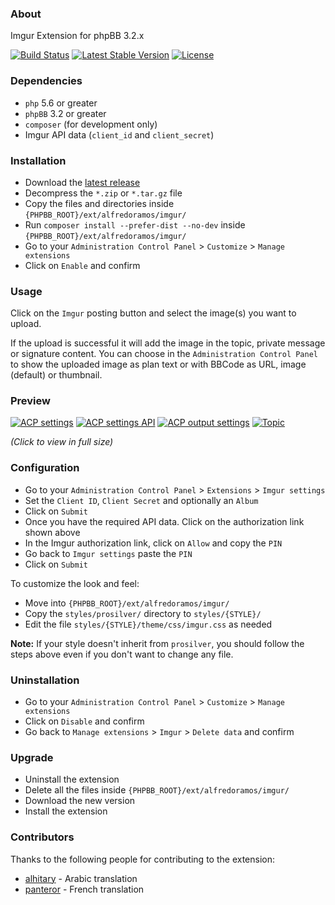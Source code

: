 ### About

Imgur Extension for phpBB 3.2.x

[![Build Status](https://img.shields.io/travis/AlfredoRamos/phpbb-ext-imgur.svg?style=flat-square&maxAge=3600)](https://travis-ci.org/AlfredoRamos/phpbb-ext-imgur) [![Latest Stable Version](https://img.shields.io/github/tag/AlfredoRamos/phpbb-ext-imgur.svg?label=stable&style=flat-square&maxAge=3600)](https://github.com/AlfredoRamos/phpbb-ext-imgur/releases) [![License](https://img.shields.io/github/license/AlfredoRamos/phpbb-ext-imgur.svg?style=flat-square)](https://raw.githubusercontent.com/AlfredoRamos/phpbb-ext-imgur/master/license.txt)

### Dependencies

- `php` 5.6 or greater
- `phpBB` 3.2 or greater
- `composer` (for development only)
- Imgur API data (`client_id` and `client_secret`)

### Installation

- Download the [latest release](https://github.com/AlfredoRamos/phpbb-ext-imgur/releases)
- Decompress the `*.zip` or `*.tar.gz` file
- Copy the files and directories inside `{PHPBB_ROOT}/ext/alfredoramos/imgur/`
- Run `composer install --prefer-dist --no-dev` inside `{PHPBB_ROOT}/ext/alfredoramos/imgur/`
- Go to your `Administration Control Panel` > `Customize` > `Manage extensions`
- Click on `Enable` and confirm

### Usage

Click on the `Imgur` posting button and select the image(s) you want to upload.

If the upload is successful it will add the image in the topic, private message or signature content. You can choose in the `Administration Control Panel` to show the uploaded image as plan text or with BBCode as URL, image (default) or thumbnail.

### Preview

[![ACP settings](https://i.imgur.com/FDKbWoqt.png)](https://i.imgur.com/FDKbWoq.png) [![ACP settings API](https://i.imgur.com/3O0raaYt.png)](https://i.imgur.com/3O0raaY.png) [![ACP output settings](https://i.imgur.com/CKcYnY2t.png)](https://i.imgur.com/CKcYnY2.png) [![Topic](https://i.imgur.com/8C7sMR2t.png)](https://i.imgur.com/8C7sMR2.png)

*(Click to view in full size)*

### Configuration

- Go to your `Administration Control Panel` > `Extensions` > `Imgur settings`
- Set the `Client ID`, `Client Secret` and optionally an `Album`
- Click on `Submit`
- Once you have the required API data. Click on the authorization link shown above
- In the Imgur authorization link, click on `Allow` and copy the `PIN`
- Go back to `Imgur settings` paste the `PIN`
- Click on `Submit`

To customize the look and feel:

- Move into `{PHPBB_ROOT}/ext/alfredoramos/imgur/`
- Copy the `styles/prosilver/` directory to `styles/{STYLE}/`
- Edit the file `styles/{STYLE}/theme/css/imgur.css` as needed

**Note:** If your style doesn't inherit from `prosilver`, you should follow the steps above even if you don't want to change any file.

### Uninstallation

- Go to your `Administration Control Panel` > `Customize` > `Manage extensions`
- Click on `Disable` and confirm
- Go back to `Manage extensions` > `Imgur` > `Delete data` and confirm

### Upgrade

- Uninstall the extension
- Delete all the files inside `{PHPBB_ROOT}/ext/alfredoramos/imgur/`
- Download the new version
- Install the extension


### Contributors

Thanks to the following people for contributing to the extension:

- [alhitary](https://www.phpbb.com/community/memberlist.php?mode=viewprofile&u=294346) - Arabic translation
- [panteror](https://github.com/panteror) - French translation

